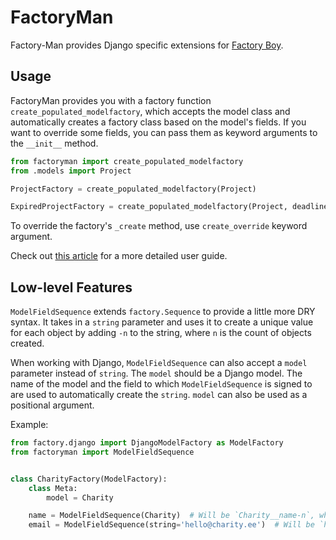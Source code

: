 # FactoryMan

Factory-Man provides Django specific extensions for [Factory Boy](https://factoryboy.readthedocs.io/en/latest/introduction.html).

## Usage

FactoryMan provides you with a factory function `create_populated_modelfactory`, which accepts the model class and automatically creates a factory class based on the model's fields. If you want to override some fields, you can pass them as keyword arguments to the `__init__` method.

```py
from factoryman import create_populated_modelfactory
from .models import Project

ProjectFactory = create_populated_modelfactory(Project)

ExpiredProjectFactory = create_populated_modelfactory(Project, deadline='1999-04-04')
```

To override the factory's `_create` method, use `create_override` keyword argument.

Check out [this article](https://medium.com/insightfulsolutions/elegant-and-dry-test-data-creation-for-django-be68373c69d4?source=friends_link&sk=6d67a758e7d0b25c527df602b67aa051) for a more detailed user guide.

## Low-level Features

`ModelFieldSequence` extends `factory.Sequence` to provide a little more DRY syntax. It takes in a `string` parameter and uses it to create a unique value for each object by adding `-n` to the string, where `n` is the count of objects created.

When working with Django, `ModelFieldSequence` can also accept a `model` parameter instead of `string`. The `model` should be a Django model. The name of the model and the field to which `ModelFieldSequence` is signed to are used to automatically create the `string`. `model` can also be used as a positional argument.

Example:

```py
from factory.django import DjangoModelFactory as ModelFactory
from factoryman import ModelFieldSequence


class CharityFactory(ModelFactory):
    class Meta:
        model = Charity

    name = ModelFieldSequence(Charity)  # Will be `Charity__name-n`, where n is the object count
    email = ModelFieldSequence(string='hello@charity.ee')  # Will be `hello@charity.ee-n`, where n is the object count
```
